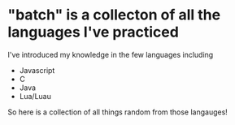 # "batch" is a collecton of all the languages I've practiced<br />
I've introduced my knowledge in the few languages including
  * Javascript <br />
  * C <br />
  * Java <br />
  * Lua/Luau <br />
  
So here is a collection of all things random from those langauges!
